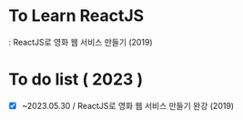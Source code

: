 # To Learn ReactJS

: ReactJS로 영화 웹 서비스 만들기 (2019)

# To do list ( 2023 )

- [x] ~2023.05.30 / ReactJS로 영화 웹 서비스 만들기 완강 (2019)
